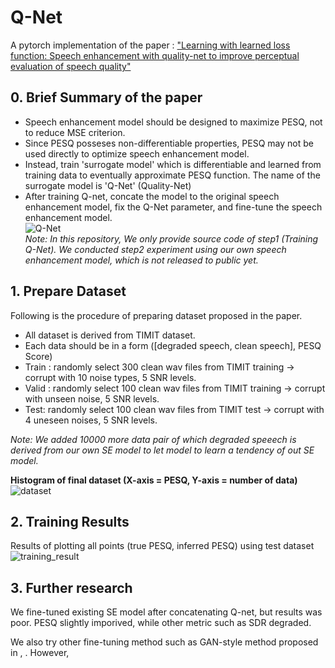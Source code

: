 # Q-Net
A pytorch implementation of the paper : ["Learning with learned loss function: Speech enhancement with quality-net to improve perceptual evaluation of speech quality"](https://ieeexplore.ieee.org/abstract/document/8902088)

## 0. Brief Summary of the paper
* Speech enhancement model should be designed to maximize PESQ, not to reduce MSE criterion. 
* Since PESQ posseses non-differentiable properties, PESQ may not be used directly to optimize speech enhancement model.
* Instead, train 'surrogate model' which is differentiable and learned from training data to eventually approximate PESQ function. The name of the surrogate model is 'Q-Net' (Quality-Net) 
* After training Q-net, concate the model to the original speech enhancement model, fix the Q-Net parameter, and fine-tune the speech enhancement model.   
 ![Q-Net](https://user-images.githubusercontent.com/77431192/117633167-c0b33180-b1b8-11eb-99b3-c012f036bf2a.PNG)  
 *Note: In this repository, We only provide source code of step1 (Training Q-Net). We conducted step2 experiment using our own speech enhancement model, which is not released to public yet.* 
 
 ## 1. Prepare Dataset
 Following is the procedure of preparing dataset proposed in the paper. 
 * All dataset is derived from TIMIT dataset. 
 * Each data should be in a form ([degraded speech, clean speech], PESQ Score)
 * Train : randomly select 300 clean wav files from TIMIT training -> corrupt with 10 noise types, 5 SNR levels. 
 * Valid : randomly select 100 clean wav files from TIMIT training -> corrupt with unseen noise, 5 SNR levels.
 * Test: randomly select 100 clean wav files from TIMIT test -> corrupt with 4 uneseen noises, 5 SNR levels.
 
  *Note: We added 10000 more data pair of which degraded speeech is derived from our own SE model to let model to learn a tendency of out SE model.*  
  
**Histogram of final dataset (X-axis = PESQ, Y-axis = number of data)**   
  ![dataset](https://user-images.githubusercontent.com/77431192/117650336-8acb7880-b1cb-11eb-8fab-0d32fb51c3bb.PNG)


 ## 2. Training Results
 Results of plotting all points (true PESQ, inferred PESQ) using test dataset  
 ![training_result](https://user-images.githubusercontent.com/77431192/117636134-7b443380-b1bb-11eb-972c-2f0292cffcc2.PNG)

 ## 3. Further research
 We fine-tuned existing SE model after concatenating Q-net, but results was poor. PESQ slightly imporived, while other metric such as SDR degraded. 
 
 We also try other fine-tuning method such as GAN-style method proposed in [](), [](). However, 
